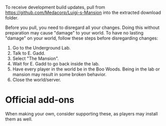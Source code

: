 To receive development build updates, pull from https://github.com/Medacorp/Luigi-s-Mansion into the extracted download folder.

Before you pull, you need to disregard all your changes. Doing this without preparation may cause "damage" to your world.
To have no lasting "damage" on your world, follow these steps before disregarding changes:
1. Go to the Underground Lab.
2. Talk to E. Gadd.
3. Select "The Mansion".
4. Wait for E. Gadd to go back inside the lab.
5. Have every player in the world be in the Boo Woods. Being in the lab or mansion may result in some broken behavior.
6. Close the world/server.

# Official add-ons
When making your own, consider supporting these, as players may install them as well.